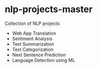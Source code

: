# nlp-projects-master
Collection of NLP projects 

- Web App Translation
- Sentiment Analysis
- Text Summarization
- Text Categorization
- Next Sentence Prediction
- Language Detection using ML
